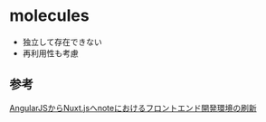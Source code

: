 # molecules

- 独立して存在できない
- 再利用性も考慮

## 参考

[AngularJSからNuxt.jsへnoteにおけるフロントエンド開発環境の刷新](https://logmi.jp/tech/articles/312582)
